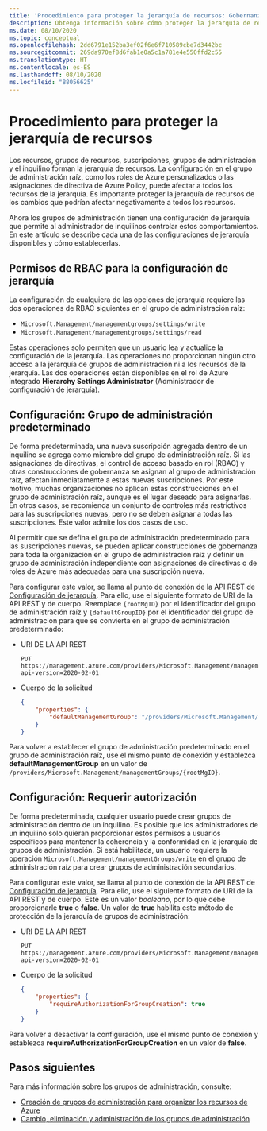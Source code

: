 ```yaml
---
title: 'Procedimiento para proteger la jerarquía de recursos: Gobernanza en Azure'
description: Obtenga información sobre cómo proteger la jerarquía de recursos con configuraciones de jerarquía que incluyen la configuración del grupo de administración predeterminado.
ms.date: 08/10/2020
ms.topic: conceptual
ms.openlocfilehash: 2dd6791e152ba3ef02f6e6f710589cbe7d3442bc
ms.sourcegitcommit: 269da970ef8d6fab1e0a5c1a781e4e550ffd2c55
ms.translationtype: HT
ms.contentlocale: es-ES
ms.lasthandoff: 08/10/2020
ms.locfileid: "88056625"
---
```

# <a name="how-to-protect-your-resource-hierarchy"></a>Procedimiento para proteger la jerarquía de recursos

Los recursos, grupos de recursos, suscripciones, grupos de administración y el inquilino forman la jerarquía de recursos. La configuración en el grupo de administración raíz, como los roles de Azure personalizados o las asignaciones de directiva de Azure Policy, puede afectar a todos los recursos de la jerarquía. Es importante proteger la jerarquía de recursos de los cambios que podrían afectar negativamente a todos los recursos.

Ahora los grupos de administración tienen una configuración de jerarquía que permite al administrador de inquilinos controlar estos comportamientos. En este artículo se describe cada una de las configuraciones de jerarquía disponibles y cómo establecerlas.

## <a name="rbac-permissions-for-hierarchy-settings"></a>Permisos de RBAC para la configuración de jerarquía

La configuración de cualquiera de las opciones de jerarquía requiere las dos operaciones de RBAC siguientes en el grupo de administración raíz:

- `Microsoft.Management/managementgroups/settings/write`
- `Microsoft.Management/managementgroups/settings/read`

Estas operaciones solo permiten que un usuario lea y actualice la configuración de la jerarquía. Las operaciones no proporcionan ningún otro acceso a la jerarquía de grupos de administración ni a los recursos de la jerarquía. Las dos operaciones están disponibles en el rol de Azure integrado **Hierarchy Settings Administrator** (Administrador de configuración de jerarquía).

## <a name="setting---default-management-group"></a>Configuración: Grupo de administración predeterminado

De forma predeterminada, una nueva suscripción agregada dentro de un inquilino se agrega como miembro del grupo de administración raíz. Si las asignaciones de directivas, el control de acceso basado en rol (RBAC) y otras construcciones de gobernanza se asignan al grupo de administración raíz, afectan inmediatamente a estas nuevas suscripciones. Por este motivo, muchas organizaciones no aplican estas construcciones en el grupo de administración raíz, aunque es el lugar deseado para asignarlas. En otros casos, se recomienda un conjunto de controles más restrictivos para las suscripciones nuevas, pero no se deben asignar a todas las suscripciones. Este valor admite los dos casos de uso.

Al permitir que se defina el grupo de administración predeterminado para las suscripciones nuevas, se pueden aplicar construcciones de gobernanza para toda la organización en el grupo de administración raíz y definir un grupo de administración independiente con asignaciones de directivas o de roles de Azure más adecuadas para una suscripción nueva.

Para configurar este valor, se llama al punto de conexión de la API REST de [Configuración de jerarquía](/rest/api/resources/hierarchysettings). Para ello, use el siguiente formato de URI de la API REST y de cuerpo. Reemplace `{rootMgID}` por el identificador del grupo de administración raíz y `{defaultGroupID}` por el identificador del grupo de administración para que se convierta en el grupo de administración predeterminado:

- URI DE LA API REST

  ```http
  PUT https://management.azure.com/providers/Microsoft.Management/managementGroups/{rootMgID}/settings/default?api-version=2020-02-01
  ```

- Cuerpo de la solicitud

  ```json
  {
      "properties": {
          "defaultManagementGroup": "/providers/Microsoft.Management/managementGroups/{defaultGroupID}"
      }
  }
  ```

Para volver a establecer el grupo de administración predeterminado en el grupo de administración raíz, use el mismo punto de conexión y establezca **defaultManagementGroup** en un valor de `/providers/Microsoft.Management/managementGroups/{rootMgID}`.

## <a name="setting---require-authorization"></a>Configuración: Requerir autorización

De forma predeterminada, cualquier usuario puede crear grupos de administración dentro de un inquilino. Es posible que los administradores de un inquilino solo quieran proporcionar estos permisos a usuarios específicos para mantener la coherencia y la conformidad en la jerarquía de grupos de administración. Si está habilitada, un usuario requiere la operación `Microsoft.Management/managementGroups/write` en el grupo de administración raíz para crear grupos de administración secundarios.

Para configurar este valor, se llama al punto de conexión de la API REST de [Configuración de jerarquía](/rest/api/resources/hierarchysettings). Para ello, use el siguiente formato de URI de la API REST y de cuerpo. Este es un valor _booleano_, por lo que debe proporcionarle **true** o **false**. Un valor de **true** habilita este método de protección de la jerarquía de grupos de administración:

- URI DE LA API REST

  ```http
  PUT https://management.azure.com/providers/Microsoft.Management/managementGroups/{rootMgID}/settings/default?api-version=2020-02-01
  ```

- Cuerpo de la solicitud

  ```json
  {
      "properties": {
          "requireAuthorizationForGroupCreation": true
      }
  }
  ```

Para volver a desactivar la configuración, use el mismo punto de conexión y establezca **requireAuthorizationForGroupCreation** en un valor de **false**.

## <a name="next-steps"></a>Pasos siguientes

Para más información sobre los grupos de administración, consulte:

- [Creación de grupos de administración para organizar los recursos de Azure](../create.md)
- [Cambio, eliminación y administración de los grupos de administración](../manage.md)
